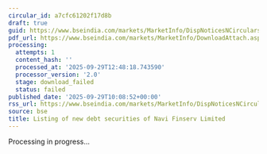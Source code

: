 ```yaml
---
circular_id: a7cfc61202f17d8b
draft: true
guid: https://www.bseindia.com/markets/MarketInfo/DispNoticesNCirculars.aspx?Noticeid={D9854B87-AA8F-47FD-A4A5-04EEC6993218}&noticeno=20250929-29&dt=09/29/2025&icount=29&totcount=48&flag=0
pdf_url: https://www.bseindia.com/markets/MarketInfo/DownloadAttach.aspx?id=20250929-29&attachedId=
processing:
  attempts: 1
  content_hash: ''
  processed_at: '2025-09-29T12:48:18.743590'
  processor_version: '2.0'
  stage: download_failed
  status: failed
published_date: '2025-09-29T10:08:52+00:00'
rss_url: https://www.bseindia.com/markets/MarketInfo/DispNoticesNCirculars.aspx?Noticeid={D9854B87-AA8F-47FD-A4A5-04EEC6993218}&noticeno=20250929-29&dt=09/29/2025&icount=29&totcount=48&flag=0
source: bse
title: Listing of new debt securities of Navi Finserv Limited
---
```


Processing in progress...